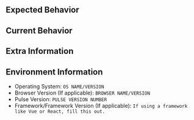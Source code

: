 <!--- Please provide a general summary of the issue/report in the title above -->

## Expected Behavior
<!--- Tell us what should have happened -->

## Current Behavior
<!--- Tell us what happened -->

## Extra Information
<!--- Leave any extra information about the issue if needed -->

## Environment Information
- Operating System: `OS NAME/VERSION`
- Browser Version (If applicable): `BROWSER NAME/VERSION`
- Pulse Version: `PULSE VERSION NUMBER`
- Framework/Framework Version (If applicable): `If using a framework like Vue or React, fill this out.`
